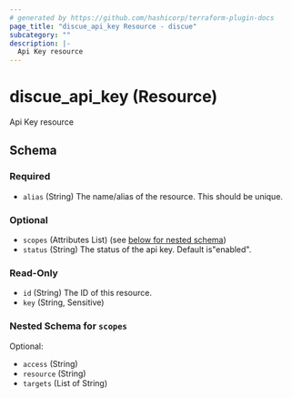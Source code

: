 ```yaml
---
# generated by https://github.com/hashicorp/terraform-plugin-docs
page_title: "discue_api_key Resource - discue"
subcategory: ""
description: |-
  Api Key resource
---
```


# discue_api_key (Resource)

Api Key resource



<!-- schema generated by tfplugindocs -->
## Schema

### Required

- `alias` (String) The name/alias of the resource. This should be unique.

### Optional

- `scopes` (Attributes List) (see [below for nested schema](#nestedatt--scopes))
- `status` (String) The status of the api key. Default is"enabled".

### Read-Only

- `id` (String) The ID of this resource.
- `key` (String, Sensitive)

<a id="nestedatt--scopes"></a>
### Nested Schema for `scopes`

Optional:

- `access` (String)
- `resource` (String)
- `targets` (List of String)
